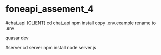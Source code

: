 # foneapi_assement_4

#chat_api (CLIENT)
cd chat_api 
npm install 
copy .env.example rename to .env

quasar dev


#server
cd server 
npm install
node server.js

